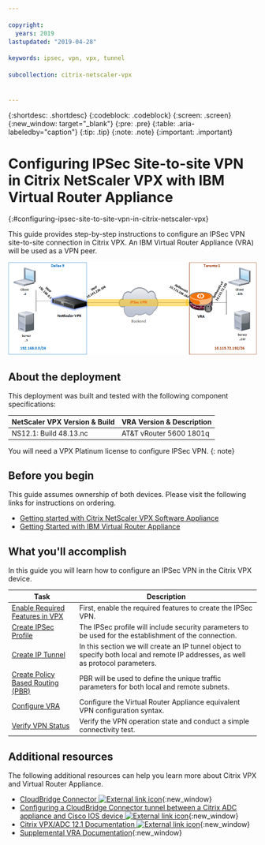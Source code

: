 ```yaml
---

copyright:
  years: 2019
lastupdated: "2019-04-28"

keywords: ipsec, vpn, vpx, tunnel

subcollection: citrix-netscaler-vpx


---
```


{:shortdesc: .shortdesc}
{:codeblock: .codeblock}
{:screen: .screen}
{:new_window: target="_blank"}
{:pre: .pre}
{:table: .aria-labeledby="caption"}
{:tip: .tip}
{:note: .note}
{:important: .important}

# Configuring IPSec Site-to-site VPN in Citrix NetScaler VPX with IBM Virtual Router Appliance
{:#configuring-ipsec-site-to-site-vpn-in-citrix-netscaler-vpx}

This guide provides step-by-step instructions to configure an IPSec VPN site-to-site connection in Citrix VPX. An IBM Virtual Router Appliance (VRA) will be used as a VPN peer.

<img src="images/ipsec1.png" alt="drawing" style="width: 600px;"/>

## About the deployment
This deployment was built and tested with the following component specifications:

| NetScaler VPX Version & Build	| VRA Version & Description | 
| ------------- | ------------- | 
| NS12.1: Build 48.13.nc | AT&T vRouter 5600 1801q |

You will need a VPX Platinum license to configure IPSec VPN.
{: note}

## Before you begin

This guide assumes ownership of both devices. Please visit the following links for instructions on ordering.

-	[Getting started with Citrix NetScaler VPX Software Appliance](/docs/infrastructure/citrix-netscaler-vpx?topic=citrix-netscaler-vpx-getting-started)
-	[Getting Started with IBM Virtual Router Appliance](/docs/infrastructure/virtual-router-appliance?topic=virtual-router-appliance-getting-started)

## What you'll accomplish

In this guide you will learn how to configure an IPSec VPN in the Citrix VPX device.

Task  | Description
------------- | -------------
[Enable Required Features in VPX](/docs/infrastructure/citrix-netscaler-vpx?topic=citrix-netscaler-vpx-enable-required-features-in-vpx) | First, enable the required features to create the IPSec VPN.
[Create IPSec Profile](/docs/infrastructure/citrix-netscaler-vpx?topic=citrix-netscaler-vpx-creating-ipsec-profile) | The IPSec profile will include security parameters to be used for the establishment of the connection. 
[Create IP Tunnel](/docs/infrastructure/citrix-netscaler-vpx?topic=citrix-netscaler-vpx-creating-ip-tunnel) | In this section we will create an IP tunnel object to specify both local and remote IP addresses, as well as protocol parameters.
[Create Policy Based Routing (PBR)](/docs/infrastructure/citrix-netscaler-vpx?topic=citrix-netscaler-vpx-creating-policy-based-routing) | PBR will be used to define the unique traffic parameters for both local and remote subnets.
[Configure VRA](/docs/infrastructure/citrix-netscaler-vpx?topic=citrix-netscaler-vpx-configuring-vra) | Configure the Virtual Router Appliance equivalent VPN configuration syntax.
[Verify VPN Status](/docs/infrastructure/citrix-netscaler-vpx?topic=citrix-netscaler-vpx-verifying-vpn-tunnel-connection) | Verify the VPN operation state and conduct a simple connectivity test.

## Additional resources
The following additional resources can help you learn more about Citrix VPX and Virtual Router Appliance.

* [CloudBridge Connector ![External link icon](../../icons/launch-glyph.svg "External link icon")](https://docs.citrix.com/en-us/citrix-adc/12-1/system/cloudbridge-connector-introduction.html){:new_window}
* [Configuring a CloudBridge Connector tunnel between a Citrix ADC appliance and Cisco IOS device ![External link icon](../../icons/launch-glyph.svg "External link icon")](https://docs.citrix.com/en-us/citrix-adc/12-1/system/cloudbridge-connector-introduction/cloudbridge-connector-tunnel-cisco.html){:new_window}
* [Citrix VPX/ADC 12.1 Documentation ![External link icon](../../icons/launch-glyph.svg "External link icon")](https://docs.citrix.com/en-us/citrix-adc/12-1){:new_window}
* [Supplemental VRA Documentation](/docs/infrastructure/virtual-router-appliance/vra-docs.html#supplemental-vra-documentation){:new_window}
